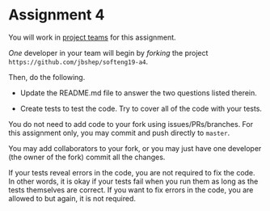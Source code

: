 # Assignment 4

You will work in [project teams](../teams.md) for this assignment.

*One* developer in your team will begin by *forking* the project `https://github.com/jbshep/softeng19-a4`.

Then, do the following.

* Update the README.md file to answer the two questions listed therein.

* Create tests to test the code.  Try to cover all of the code with your
  tests.

You do not need to add code to your fork using issues/PRs/branches.  For this assignment only, you may commit and push directly to `master`.

You may add collaborators to your fork, or you may just have one developer (the owner of the fork) commit all the changes.

If your tests reveal errors in the code, you are not required to fix the code.  In other words, it is okay if your tests fail when you run them as long as the tests themselves are correct.  If you want to fix errors in the code, you are allowed to but again, it is not required.

